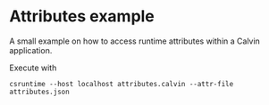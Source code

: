 # Attributes example

A small example on how to access runtime attributes within a Calvin application.

Execute with 

```
csruntime --host localhost attributes.calvin --attr-file attributes.json
```